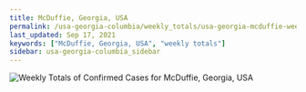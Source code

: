 ```yaml
---
title: McDuffie, Georgia, USA
permalink: /usa-georgia-columbia/weekly_totals/usa-georgia-mcduffie-weekly_totals.html
last_updated: Sep 17, 2021
keywords: ["McDuffie, Georgia, USA", "weekly totals"]
sidebar: usa-georgia-columbia_sidebar
---
```


![Weekly Totals of Confirmed Cases for McDuffie, Georgia, USA](/covid_tracker/images/graphs/usa-georgia-mcduffie-weekly_totals_graph.png)
